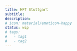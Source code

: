 ```yaml
---
title: HFT Stuttgart
subtitle:
description:
# icon: material/emoticon-happy
status: wip
# tags:
#   - tag1
#   - tag2
---
```

